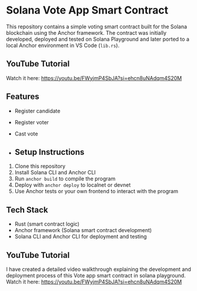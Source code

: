 # Solana Vote App Smart Contract

This repository contains a simple voting smart contract built for the Solana blockchain using the Anchor framework. 
The contract was initially developed, deployed and tested on Solana Playground and later ported to a local Anchor environment in VS Code (`lib.rs`).

## YouTube Tutorial
Watch it here: https://youtu.be/FWyjmP4SbJA?si=ehcn8uNAdqm4S20M

## Features
- Register candidate
- Register voter
- Cast vote

- ## Setup Instructions
1. Clone this repository
2. Install Solana CLI and Anchor CLI
3. Run `anchor build` to compile the program
4. Deploy with `anchor deploy` to localnet or devnet
5. Use Anchor tests or your own frontend to interact with the program

## Tech Stack
- Rust (smart contract logic)
- Anchor framework (Solana smart contract development)
- Solana CLI and Anchor CLI for deployment and testing


## YouTube Tutorial
I have created a detailed video walkthrough explaining the development and deployment process of this Vote app smart contract in solana playground.  
Watch it here: https://youtu.be/FWyjmP4SbJA?si=ehcn8uNAdqm4S20M
